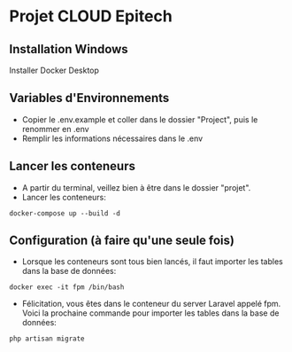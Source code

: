# Projet CLOUD Epitech

## Installation Windows
Installer Docker Desktop

## Variables d'Environnements
* Copier le .env.example et coller dans le dossier "Project", puis le renommer en .env
* Remplir les informations nécessaires dans le .env

## Lancer les conteneurs
* A partir du terminal, veillez bien à être dans le dossier "projet".
* Lancer les conteneurs:
```
docker-compose up --build -d
```

## Configuration (à faire qu'une seule fois)
* Lorsque les conteneurs sont tous bien lancés, il faut importer les tables dans la base de données:
```
docker exec -it fpm /bin/bash
```
* Félicitation, vous êtes dans le conteneur du server Laravel appelé fpm. Voici la prochaine commande pour importer les tables dans la base de données:
```
php artisan migrate
```